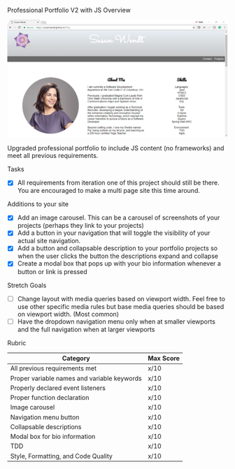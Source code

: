 Professional Portfolio V2 with JS Overview

![Webpage preview](./images/webpagepreview.png)


Upgraded professional portfolio to include JS content (no frameworks) and meet all previous requirements. 

Tasks
- [X] All requirements from iteration one of this project should still be there. You are encouraged to make a multi page site this time around.

Additions to your site
- [X] Add an image carousel. This can be a carousel of screenshots of your projects (perhaps they link to your projects)
- [X] Add a button in your navigation that will toggle the visibility of your actual site navigation.
- [X] Add a button and collapsable description to your portfolio projects so when the user clicks the button the descriptions expand and collapse
- [X] Create a modal box that pops up with your bio information whenever a button or link is pressed

Stretch Goals
- [ ] Change layout with media queries based on viewport width. Feel free to use other specific media rules but base media queries should be based on viewport width. (Most common)
- [ ] Have the dropdown navigation menu only when at smaller viewports and the full navigation when at larger viewports

Rubric

Category | Max Score
-------- | ---------	
All previous requirements met | x/10
Proper variable names and variable keywords	| x/10
Properly declared event listeners | x/10
Proper function declaration | x/10
Image carousel | x/10
Navigation menu button | x/10
Collapsable descriptions | x/10
Modal box for bio information | x/10
TDD | x/10
Style, Formatting, and Code Quality | x/10 
